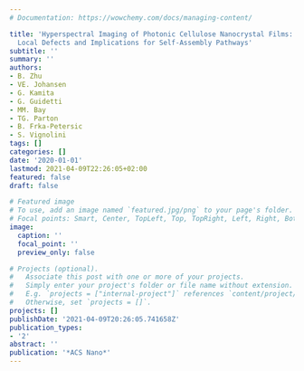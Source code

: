 ```yaml
---
# Documentation: https://wowchemy.com/docs/managing-content/

title: 'Hyperspectral Imaging of Photonic Cellulose Nanocrystal Films: Structure of
  Local Defects and Implications for Self-Assembly Pathways'
subtitle: ''
summary: ''
authors:
- B. Zhu
- VE. Johansen
- G. Kamita
- G. Guidetti
- MM. Bay
- TG. Parton
- B. Frka-Petersic
- S. Vignolini
tags: []
categories: []
date: '2020-01-01'
lastmod: 2021-04-09T22:26:05+02:00
featured: false
draft: false

# Featured image
# To use, add an image named `featured.jpg/png` to your page's folder.
# Focal points: Smart, Center, TopLeft, Top, TopRight, Left, Right, BottomLeft, Bottom, BottomRight.
image:
  caption: ''
  focal_point: ''
  preview_only: false

# Projects (optional).
#   Associate this post with one or more of your projects.
#   Simply enter your project's folder or file name without extension.
#   E.g. `projects = ["internal-project"]` references `content/project/deep-learning/index.md`.
#   Otherwise, set `projects = []`.
projects: []
publishDate: '2021-04-09T20:26:05.741658Z'
publication_types:
- '2'
abstract: ''
publication: '*ACS Nano*'
---
```

